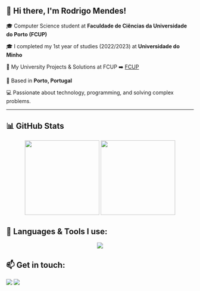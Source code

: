 ## 👋 Hi there, I'm Rodrigo Mendes!  

🎓 Computer Science student at **Faculdade de Ciências da Universidade do Porto (FCUP)**

🎓 I completed my 1st year of studies (2022/2023) at **Universidade do Minho**

📂 My University Projects & Solutions at FCUP ➡️ [FCUP](https://github.com/RodrigoMendes04/FCUP)

📍 Based in **Porto, Portugal**

💻 Passionate about technology, programming, and solving complex problems.

---

## 📊 GitHub Stats
<div align="center">
  <img height="200em" src="https://github-readme-stats.vercel.app/api?username=RodrigoMendes04&show_icons=true&theme=dark" />
  <img height="200em" src="https://github-readme-stats.vercel.app/api/top-langs/?username=RodrigoMendes04&layout=compact&theme=dark" />
</div>


## 🚀 Languages & Tools I use:
<div align="center">
  <img src="https://skillicons.dev/icons?i=python,java,haskell,kotlin,linux,windows,vscode,idea,obsidian,sqlite" />
</div>


## 📫 Get in touch:
<div> 
  <a href="https://instagram.com/rodrigo.mendes.7" target="_blank"><img src="https://img.shields.io/badge/-Instagram-%23E4405F?style=for-the-badge&logo=instagram&logoColor=white" target="_blank"></a>
  <a href = "mailto:rodrigo.mendes.0530@gmail.com"><img src="https://img.shields.io/badge/-Gmail-%23333?style=for-the-badge&logo=gmail&logoColor=white" target="_blank"></a>
  
</div>
